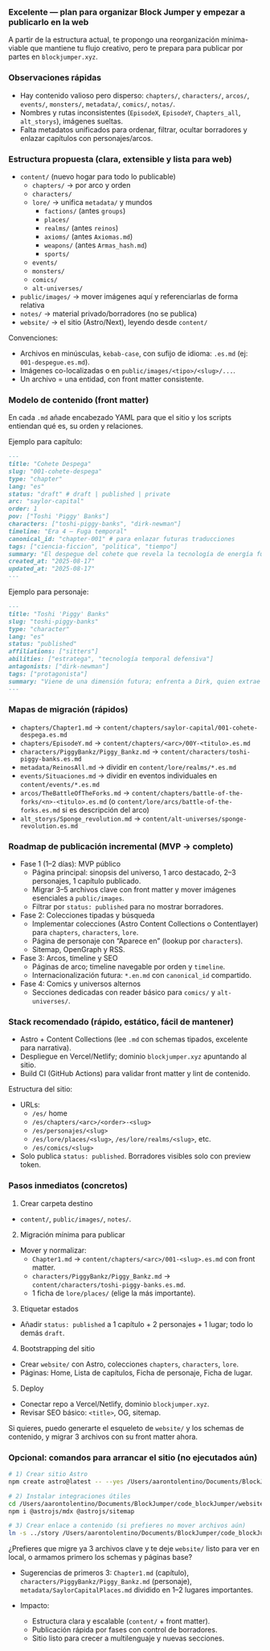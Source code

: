 ### Excelente — plan para organizar Block Jumper y empezar a publicarlo en la web

A partir de la estructura actual, te propongo una reorganización mínima-viable que mantiene tu flujo creativo, pero te prepara para publicar por partes en `blockjumper.xyz`.

### Observaciones rápidas
- Hay contenido valioso pero disperso: `chapters/`, `characters/`, `arcos/`, `events/`, `monsters/`, `metadata/`, `comics/`, `notas/`.
- Nombres y rutas inconsistentes (`EpisodeX`, `EpisodeY`, `Chapters_all`, `alt_storys`), imágenes sueltas.
- Falta metadatos unificados para ordenar, filtrar, ocultar borradores y enlazar capítulos con personajes/arcos.

### Estructura propuesta (clara, extensible y lista para web)
- `content/` (nuevo hogar para todo lo publicable)
  - `chapters/` → por arco y orden
  - `characters/`
  - `lore/` → unifica `metadata/` y mundos
    - `factions/` (antes `groups`)
    - `places/`
    - `realms/` (antes `reinos`)
    - `axioms/` (antes `Axiomas.md`)
    - `weapons/` (antes `Armas_hash.md`)
    - `sports/`
  - `events/`
  - `monsters/`
  - `comics/`
  - `alt-universes/`
- `public/images/` → mover imágenes aquí y referenciarlas de forma relativa
- `notes/` → material privado/borradores (no se publica)
- `website/` → el sitio (Astro/Next), leyendo desde `content/`

Convenciones:
- Archivos en minúsculas, `kebab-case`, con sufijo de idioma: `.es.md` (ej: `001-despegue.es.md`).
- Imágenes co-localizadas o en `public/images/<tipo>/<slug>/...`.
- Un archivo = una entidad, con front matter consistente.

### Modelo de contenido (front matter)
En cada `.md` añade encabezado YAML para que el sitio y los scripts entiendan qué es, su orden y relaciones.

Ejemplo para capítulo:
```markdown
---
title: "Cohete Despega"
slug: "001-cohete-despega"
type: "chapter"
lang: "es"
status: "draft" # draft | published | private
arc: "saylor-capital"
order: 1
pov: ["Toshi 'Piggy' Banks"]
characters: ["toshi-piggy-banks", "dirk-newman"]
timeline: "Era 4 — Fuga temporal"
canonical_id: "chapter-001" # para enlazar futuras traducciones
tags: ["ciencia-ficcion", "politica", "tiempo"]
summary: "El despegue del cohete que revela la tecnología de energía futura."
created_at: "2025-08-17"
updated_at: "2025-08-17"
---
```

Ejemplo para personaje:
```markdown
---
title: "Toshi 'Piggy' Banks"
slug: "toshi-piggy-banks"
type: "character"
lang: "es"
status: "published"
affiliations: ["sitters"]
abilities: ["estratega", "tecnología temporal defensiva"]
antagonists: ["dirk-newman"]
tags: ["protagonista"]
summary: "Viene de una dimensión futura; enfrenta a Dirk, quien extrae energía del futuro."
---
```

### Mapas de migración (rápidos)
- `chapters/Chapter1.md` → `content/chapters/saylor-capital/001-cohete-despega.es.md`
- `chapters/EpisodeY.md` → `content/chapters/<arc>/00Y-<titulo>.es.md`
- `characters/PiggyBankz/Piggy_Bankz.md` → `content/characters/toshi-piggy-banks.es.md`
- `metadata/ReinosAll.md` → dividir en `content/lore/realms/*.es.md`
- `events/Situaciones.md` → dividir en eventos individuales en `content/events/*.es.md`
- `arcos/TheBattleOfTheForks.md` → `content/chapters/battle-of-the-forks/<n>-<titulo>.es.md` (o `content/lore/arcs/battle-of-the-forks.es.md` si es descripción del arco)
- `alt_storys/Sponge_revolution.md` → `content/alt-universes/sponge-revolution.es.md`

### Roadmap de publicación incremental (MVP → completo)
- Fase 1 (1–2 días): MVP público
  - Página principal: sinopsis del universo, 1 arco destacado, 2–3 personajes, 1 capítulo publicado.
  - Migrar 3–5 archivos clave con front matter y mover imágenes esenciales a `public/images`.
  - Filtrar por `status: published` para no mostrar borradores.
- Fase 2: Colecciones tipadas y búsqueda
  - Implementar colecciones (Astro Content Collections o Contentlayer) para `chapters`, `characters`, `lore`.
  - Página de personaje con “Aparece en” (lookup por `characters`).
  - Sitemap, OpenGraph y RSS.
- Fase 3: Arcos, timeline y SEO
  - Páginas de arco; timeline navegable por orden y `timeline`.
  - Internacionalización futura: `*.en.md` con `canonical_id` compartido.
- Fase 4: Comics y universos alternos
  - Secciones dedicadas con reader básico para `comics/` y `alt-universes/`.

### Stack recomendado (rápido, estático, fácil de mantener)
- Astro + Content Collections (lee `.md` con schemas tipados, excelente para narrativa).
- Despliegue en Vercel/Netlify; dominio `blockjumper.xyz` apuntando al sitio.
- Build CI (GitHub Actions) para validar front matter y lint de contenido.

Estructura del sitio:
- URLs:
  - `/es/` home
  - `/es/chapters/<arc>/<order>-<slug>`
  - `/es/personajes/<slug>`
  - `/es/lore/places/<slug>`, `/es/lore/realms/<slug>`, etc.
  - `/es/comics/<slug>`
- Solo publica `status: published`. Borradores visibles solo con preview token.

### Pasos inmediatos (concretos)
1) Crear carpeta destino
- `content/`, `public/images/`, `notes/`.
2) Migración mínima para publicar
- Mover y normalizar:
  - `Chapter1.md` → `content/chapters/<arc>/001-<slug>.es.md` con front matter.
  - `characters/PiggyBankz/Piggy_Bankz.md` → `content/characters/toshi-piggy-banks.es.md`.
  - 1 ficha de `lore/places/` (elige la más importante).
3) Etiquetar estados
- Añadir `status: published` a 1 capítulo + 2 personajes + 1 lugar; todo lo demás `draft`.
4) Bootstrapping del sitio
- Crear `website/` con Astro, colecciones `chapters`, `characters`, `lore`.
- Páginas: Home, Lista de capítulos, Ficha de personaje, Ficha de lugar.
5) Deploy
- Conectar repo a Vercel/Netlify, dominio `blockjumper.xyz`.
- Revisar SEO básico: `<title>`, OG, sitemap.

Si quieres, puedo generarte el esqueleto de `website/` y los schemas de contenido, y migrar 3 archivos con su front matter ahora.

### Opcional: comandos para arrancar el sitio (no ejecutados aún)
```bash
# 1) Crear sitio Astro
npm create astro@latest -- --yes /Users/aarontolentino/Documents/BlockJumper/code_blockJumper/website

# 2) Instalar integraciones útiles
cd /Users/aarontolentino/Documents/BlockJumper/code_blockJumper/website && \
npm i @astrojs/mdx @astrojs/sitemap

# 3) Crear enlace a contenido (si prefieres no mover archivos aún)
ln -s ../story /Users/aarontolentino/Documents/BlockJumper/code_blockJumper/website/content
```

¿Prefieres que migre ya 3 archivos clave y te deje `website/` listo para ver en local, o armamos primero los schemas y páginas base? 

- Sugerencias de primeros 3: `Chapter1.md` (capítulo), `characters/PiggyBankz/Piggy_Bankz.md` (personaje), `metadata/SaylorCapitalPlaces.md` dividido en 1–2 lugares importantes.

- Impacto:
  - Estructura clara y escalable (`content/` + front matter).
  - Publicación rápida por fases con control de borradores.
  - Sitio listo para crecer a multilenguaje y nuevas secciones.